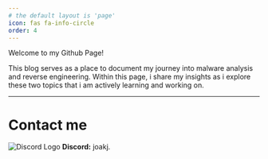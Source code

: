```yaml
---
# the default layout is 'page'
icon: fas fa-info-circle
order: 4
---
```


Welcome to my Github Page!

This blog serves as a place to document my journey into malware analysis and reverse engineering. Within this page, i share my insights as i explore these two topics that i am actively learning and working on.

---
# Contact me
<img src="https://img.icons8.com/ios-filled/20/5865F2/discord-logo.png" alt="Discord Logo"/> **Discord:** joakj.

